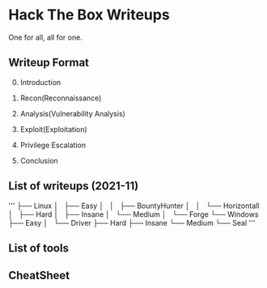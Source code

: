 # Hack The Box Writeups
One for all, all for one.


## Writeup Format

0. Introduction

1. Recon(Reconnaissance)

2. Analysis(Vulnerability Analysis)

3. Exploit(Exploitation)

4. Privilege Escalation 

5. Conclusion

## List of writeups (2021-11)

'''
├── Linux
│   ├── Easy
│   │   ├── BountyHunter
│   │   └── Horizontall
│   ├── Hard
│   ├── Insane
│   └── Medium
│       └── Forge
└── Windows
    ├── Easy
    │   └── Driver
    ├── Hard
    ├── Insane
    └── Medium
        └── Seal
'''

## List of tools

## CheatSheet
